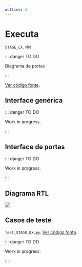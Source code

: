 ```yaml
---
outline: 2
---
```


# Executa

`STAGE_EX.vhd`

::: danger TO DO

Diagrama de portas

:::

[Ver código fonte](https://github.com/pfeinsper/24a-CTI-RISCV/blob/main/src/STAGE_EX.vhd).

## Interface genérica


::: danger TO DO

Work in progress.

:::

## Interface de portas

::: danger TO DO

Work in progress.

:::

## Diagrama RTL

![](/images/referencia/componentes/stage_ex_rtl.drawio.svg)

## Casos de teste

`test_STAGE_EX.py`.
[Ver código fonte](https://github.com/pfeinsper/24a-CTI-RISCV/blob/main/test/test_STAGE_EX.py).

::: danger TO DO

Work in progress.

:::
